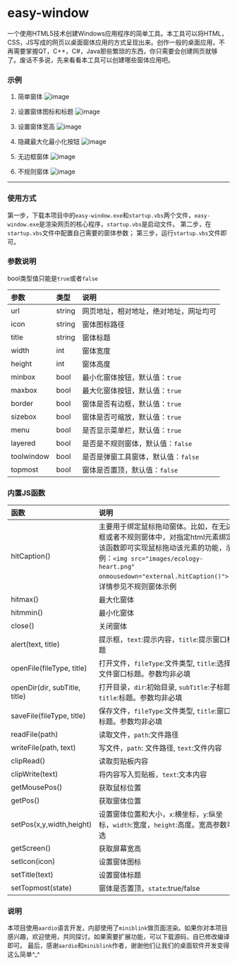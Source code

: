 # easy-window
一个使用HTML5技术创建Windows应用程序的简单工具。本工具可以将HTML，CSS，JS写成的网页以桌面窗体应用的方式呈现出来。创作一般的桌面应用，不再需要掌握QT，C++，C#，Java那些繁琐的东西，你只需要会创建网页就够了。废话不多说，先来看看本工具可以创建哪些窗体应用吧。
### 示例
1. 简单窗体
![image](https://github.com/lixk/easy-window/raw/master/screenshots/1.png)

2. 设置窗体图标和标题
![image](https://github.com/lixk/easy-window/raw/master/screenshots/2.png)

3. 设置窗体宽高
![image](https://github.com/lixk/easy-window/raw/master/screenshots/3.png)

4. 隐藏最大化最小化按钮
![image](https://github.com/lixk/easy-window/raw/master/screenshots/4.png)

5. 无边框窗体
![image](https://github.com/lixk/easy-window/raw/master/screenshots/5.png)

6. 不规则窗体
![image](https://github.com/lixk/easy-window/raw/master/screenshots/6.png)

---
### 使用方式
第一步，下载本项目中的`easy-window.exe`和`startup.vbs`两个文件，`easy-window.exe`是渲染网页的核心程序，`startup.vbs`是启动文件。
第二步，在`startup.vbs`文件中配置自己需要的窗体参数；
第三步，运行`startup.vbs`文件即可。
### 参数说明
bool类型值只能是`true`或者`false`

|参数|类型|说明|
| :--- | :--- | :--- |
|url|string|网页地址，相对地址，绝对地址，网址均可|
|icon|string|窗体图标路径|
|title|string|窗体标题|
|width|int|窗体宽度|
|height|int|窗体高度|
|minbox|bool|最小化窗体按钮，默认值：`true`|
|maxbox|bool|最大化窗体按钮，默认值：`true`|
|border|bool|窗体是否有边框，默认值：`true`|
|sizebox|bool|窗体是否可缩放，默认值：`true`|
|menu|bool|是否显示菜单栏，默认值：`true`|
|layered|bool|是否是不规则窗体，默认值：`false`|
|toolwindow|bool|是否是弹窗工具窗体，默认值：`false`|
|topmost|bool|窗体是否置顶，默认值：`false`|

### 内置JS函数

|函数|说明|
| :--- | :--- |
|hitCaption()|主要用于绑定鼠标拖动窗体。比如，在无边框或者不规则窗体中，对指定html元素绑定该函数即可实现鼠标拖动该元素的功能，示例：`<img src="images/ecology-heart.png" onmousedown="external.hitCaption()">`，详情参见不规则窗体示例|
|hitmax()|最大化窗体|
|hitmmin()|最小化窗体|
|close()|关闭窗体|
|alert(text, title)|提示框，`text`:提示内容，`title`:提示窗口标题|
|openFile(fileType, title)|打开文件，`fileType`:文件类型, `title`:选择文件窗口标题。参数均非必填|
|openDir(dir, subTitle, title)|打开目录，`dir`:初始目录, `subTitle`:子标题, `title`:标题。参数均非必填|
|saveFile(fileType, title)|保存文件，`fileType`:文件类型, `title`:窗口标题。参数均非必填|
|readFile(path)|读取文件，`path`:文件路径|
|writeFile(path, text)|写文件，`path`: 文件路径, `text`:文件内容|
|clipRead()|读取剪贴板内容|
|clipWrite(text)|将内容写入剪贴板，`text`:文本内容|
|getMousePos()|获取鼠标位置|
|getPos()|获取窗体位置|
|setPos(x,y,width,height)|设置窗体位置和大小，`x`:横坐标，`y`:纵坐标，`width`:宽度，`height`:高度。宽高参数可选|
|getScreen()|获取屏幕宽高|
|setIcon(icon)|设置窗体图标|
|setTitle(text)|设置窗体标题|
|setTopmost(state)|窗体是否置顶，`state`:true/false|

### 说明
本项目使用`aardio`语言开发，内部使用了`miniblink`做页面渲染。如果你对本项目感兴趣，欢迎使用，共同探讨。如果需要扩展功能，可以下载源码，自已修改编译即可。
最后，感谢`aardio`和`miniblink`作者，谢谢他们让我们的桌面软件开发变得这么简单^_^